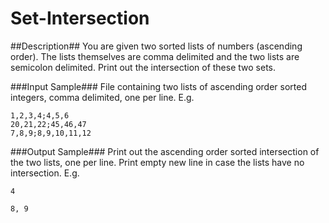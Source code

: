 Set-Intersection
======

##Description##
You are given two sorted lists of numbers (ascending order). The lists themselves are comma delimited and the two lists are semicolon delimited. Print out the intersection of these two sets.

###Input Sample###
File containing two lists of ascending order sorted integers, comma delimited, one per line. E.g.
```
1,2,3,4;4,5,6
20,21,22;45,46,47
7,8,9;8,9,10,11,12
```

###Output Sample###
Print out the ascending order sorted intersection of the two lists, one per line. Print empty new line in case the lists have no intersection. E.g.
```
4

8, 9
```
